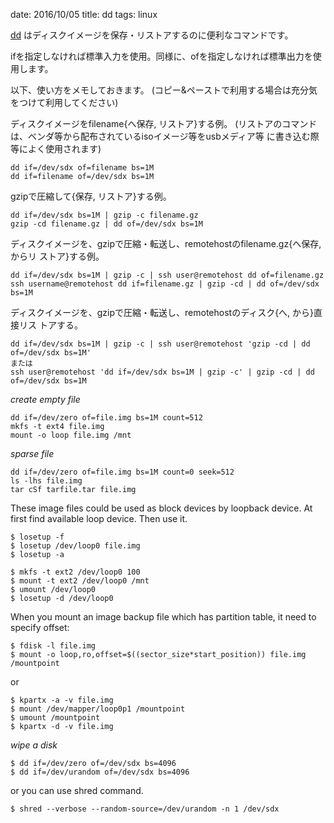 date: 2016/10/05
title: dd
tags: linux

[dd](https://linuxjm.osdn.jp/html/GNU_coreutils/man1/dd.1.html) はディスクイメージを保存・リストアするのに便利なコマンドです。

ifを指定しなければ標準入力を使用。同様に、ofを指定しなければ標準出力を使用します。

以下、使い方をメモしておきます。
(コピー&ペーストで利用する場合は充分気をつけて利用してください)

ディスクイメージをfilename{へ保存, リストア}する例。
(リストアのコマンドは、ベンダ等から配布されているisoイメージ等をusbメディア等
に書き込む際等によく使用されます)

	dd if=/dev/sdx of=filename bs=1M
	dd if=filename of=/dev/sdx bs=1M

gzipで圧縮して{保存, リストア}する例。

	dd if=/dev/sdx bs=1M | gzip -c filename.gz
	gzip -cd filename.gz | dd of=/dev/sdx bs=1M

ディスクイメージを、gzipで圧縮・転送し、remotehostのfilename.gz{へ保存, からリ
ストア}する例。

	dd if=/dev/sdx bs=1M | gzip -c | ssh user@remotehost dd of=filename.gz
	ssh username@remotehost dd if=filename.gz | gzip -cd | dd of=/dev/sdx bs=1M

ディスクイメージを、gzipで圧縮・転送し、remotehostのディスク{へ, から}直接リス
トアする。

	dd if=/dev/sdx bs=1M | gzip -c | ssh user@remotehost 'gzip -cd | dd of=/dev/sdx bs=1M'
	または
	ssh user@remotehost 'dd if=/dev/sdx bs=1M | gzip -c' | gzip -cd | dd of=/dev/sdx bs=1M

*create empty file*

	dd if=/dev/zero of=file.img bs=1M count=512
	mkfs -t ext4 file.img
	mount -o loop file.img /mnt

*sparse file*

	dd if=/dev/zero of=file.img bs=1M count=0 seek=512
	ls -lhs file.img
	tar cSf tarfile.tar file.img

These image files could be used as block devices by loopback device.
At first find available loop device. Then use it.

	$ losetup -f
	$ losetup /dev/loop0 file.img
	$ losetup -a

	$ mkfs -t ext2 /dev/loop0 100
	$ mount -t ext2 /dev/loop0 /mnt
	$ umount /dev/loop0
	$ losetup -d /dev/loop0

When you mount an image backup file which has partition table, it need to specify offset:

	$ fdisk -l file.img
	$ mount -o loop,ro,offset=$((sector_size*start_position)) file.img /mountpoint

or

	$ kpartx -a -v file.img 
	$ mount /dev/mapper/loop0p1 /mountpoint
	$ umount /mountpoint
	$ kpartx -d -v file.img

*wipe a disk*

	$ dd if=/dev/zero of=/dev/sdx bs=4096
	$ dd if=/dev/urandom of=/dev/sdx bs=4096

or you can use shred command.

	$ shred --verbose --random-source=/dev/urandom -n 1 /dev/sdx
	
